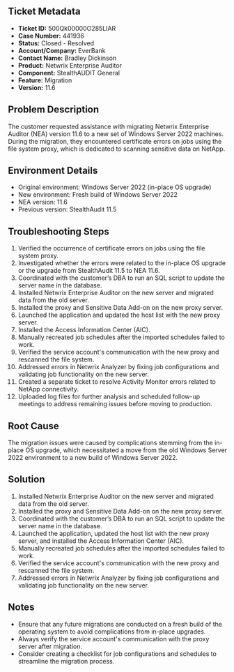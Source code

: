 ## Ticket Metadata
- **Ticket ID:** 500Qk00000O285LIAR
- **Case Number:** 441936
- **Status:** Closed - Resolved
- **Account/Company:** EverBank
- **Contact Name:** Bradley Dickinson
- **Product:** Netwrix Enterprise Auditor
- **Component:** StealthAUDIT General
- **Feature:** Migration
- **Version:** 11.6

## Problem Description
The customer requested assistance with migrating Netwrix Enterprise Auditor (NEA) version 11.6 to a new set of Windows Server 2022 machines. During the migration, they encountered certificate errors on jobs using the file system proxy, which is dedicated to scanning sensitive data on NetApp.

## Environment Details
- Original environment: Windows Server 2022 (in-place OS upgrade)
- New environment: Fresh build of Windows Server 2022
- NEA version: 11.6
- Previous version: StealthAudit 11.5

## Troubleshooting Steps
1. Verified the occurrence of certificate errors on jobs using the file system proxy.
2. Investigated whether the errors were related to the in-place OS upgrade or the upgrade from StealthAudit 11.5 to NEA 11.6.
3. Coordinated with the customer’s DBA to run an SQL script to update the server name in the database.
4. Installed Netwrix Enterprise Auditor on the new server and migrated data from the old server.
5. Installed the proxy and Sensitive Data Add-on on the new proxy server.
6. Launched the application and updated the host list with the new proxy server.
7. Installed the Access Information Center (AIC).
8. Manually recreated job schedules after the imported schedules failed to work.
9. Verified the service account's communication with the new proxy and rescanned the file system.
10. Addressed errors in Netwrix Analyzer by fixing job configurations and validating job functionality on the new server.
11. Created a separate ticket to resolve Activity Monitor errors related to NetApp connectivity.
12. Uploaded log files for further analysis and scheduled follow-up meetings to address remaining issues before moving to production.

## Root Cause
The migration issues were caused by complications stemming from the in-place OS upgrade, which necessitated a move from the old Windows Server 2022 environment to a new build of Windows Server 2022.

## Solution
1. Installed Netwrix Enterprise Auditor on the new server and migrated data from the old server.
2. Installed the proxy and Sensitive Data Add-on on the new proxy server.
3. Coordinated with the customer’s DBA to run an SQL script to update the server name in the database.
4. Launched the application, updated the host list with the new proxy server, and installed the Access Information Center (AIC).
5. Manually recreated job schedules after the imported schedules failed to work.
6. Verified the service account's communication with the new proxy and rescanned the file system.
7. Addressed errors in Netwrix Analyzer by fixing job configurations and validating job functionality on the new server.

## Notes
- Ensure that any future migrations are conducted on a fresh build of the operating system to avoid complications from in-place upgrades.
- Always verify the service account's communication with the proxy server after migration.
- Consider creating a checklist for job configurations and schedules to streamline the migration process.